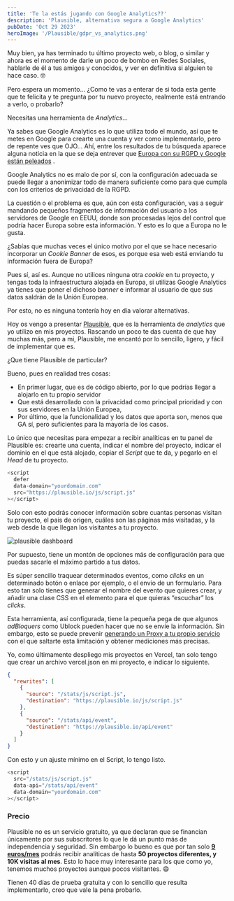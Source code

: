 ```yaml
---
title: 'Te la estás jugando con Google Analytics??'
description: 'Plausible, alternativa segura a Google Analytics'
pubDate: 'Oct 29 2023'
heroImage: '/Plausible/gdpr_vs_analytics.png'
---
```


Muy bien, ya has terminado tu último proyecto web, o blog, o similar y ahora es el momento de darle un poco de bombo en Redes Sociales, hablarle de él a tus amigos y conocidos, y ver en definitiva si alguien te hace caso. 🤓

Pero espera un momento… ¿Como te vas a enterar de si toda esta gente que te felicita y te pregunta por tu nuevo proyecto, realmente está entrando a verlo, o probarlo?

Necesitas una herramienta de _Analytics_…

Ya sabes que Google Analytics es lo que utiliza todo el mundo, así que te metes en Google para crearte una cuenta y ver como implementarlo, pero de repente ves que OJO… Ahí, entre los resultados de tu búsqueda aparece alguna noticia en la que se deja entrever que <a href='https://globalpoliticsandlaw.com/blog/2022/02/15/google-analytics-rgpd/' target='_blank'>Europa con su RGPD y Google están peleados</a> .

Google Analytics no es malo de por sí, con la configuración adecuada se puede llegar a anonimizar todo de manera suficiente como para que cumpla con los criterios de privacidad de la RGPD.

La cuestión o el problema es que, aún con esta configuración, vas a seguir mandando pequeños fragmentos de información del usuario a los servidores de Google en EEUU, donde son procesadas lejos del control que podría hacer Europa sobre esta información. Y esto es lo que a Europa no le gusta.

¿Sabías que muchas veces el único motivo por el que se hace necesario incorporar un _Cookie_ _Banner_ de esos, es porque esa web está enviando tu información fuera de Europa?

Pues sí, así es. Aunque no utilices ninguna otra _cookie_ en tu proyecto, y tengas toda la infraestructura alojada en Europa, si utilizas Google Analytics ya tienes que poner el dichoso _banner_ e informar al usuario de que sus datos saldrán de la Unión Europea.

Por esto, no es ninguna tontería hoy en día valorar alternativas.

Hoy os vengo a presentar <a href='https://plausible.io/' target='_blank'>Plausible</a>, que es la herramienta de _analytics_ que yo utilizo en mis proyectos. Rascando un poco te das cuenta de que hay muchas más, pero a mi, Plausible, me encantó por lo sencillo, ligero, y fácil de implementar que es.

¿Que tiene Plausible de particular?

Bueno, pues en realidad tres cosas:

- En primer lugar, que es de código abierto, por lo que podrías llegar a alojarlo en tu propio servidor
- Que está desarrollado con la privacidad como principal prioridad y con sus servidores en la Unión Europea,
- Por último, que la funcionalidad y los datos que aporta son, menos que GA sí, pero suficientes para la mayoría de los casos.

Lo único que necesitas para empezar a recibir analíticas en tu panel de Plausible es: crearte una cuenta, indicar el nombre del proyecto, indicar el dominio en el que está alojado, copiar el _Script_ que te da, y pegarlo en el _Head_ de tu proyecto.

```javascript
<script
  defer
  data-domain="yourdomain.com"
  src="https://plausible.io/js/script.js"
></script>
```

Solo con esto podrás conocer información sobre cuantas personas visitan tu proyecto, el país de origen, cuáles son las páginas más visitadas, y la web desde la que llegan los visitantes a tu proyecto.

![plausible dashboard](/Plausible/plausible_dashboard.webp)

Por supuesto, tiene un montón de opciones más de configuración para que puedas sacarle el máximo partido a tus datos.

Es súper sencillo traquear determinados eventos, como _clicks_ en un determinado botón o enlace por ejemplo, o el envío de un formulario. Para esto tan solo tienes que generar el nombre del evento que quieres crear, y añadir una clase CSS en el elemento para el que quieras “escuchar” los _clicks_.

Esta herramienta, así configurada, tiene la pequeña pega de que algunos _adBloquers_ como Ublock pueden hacer que no se envíe la información. Sin embargo, esto se puede prevenir <a href='https://plausible.io/docs/proxy/introduction' target='_blank'>generando un Proxy a tu propio servicio</a> con el que saltarte esta limitación y obtener mediciones más precisas.

Yo, como últimamente despliego mis proyectos en Vercel, tan solo tengo que crear un archivo vercel.json en mi proyecto, e indicar lo siguiente.

```json
{
  "rewrites": [
    {
      "source": "/stats/js/script.js",
      "destination": "https://plausible.io/js/script.js"
    },
    {
      "source": "/stats/api/event",
      "destination": "https://plausible.io/api/event"
    }
  ]
}
```

Con esto y un ajuste mínimo en el Script, lo tengo listo.

```javascript
<script
  src="/stats/js/script.js"
  data-api="/stats/api/event"
  data-domain="yourdomain.com"
></script>
```

### Precio

Plausible no es un servicio gratuito, ya que declaran que se financian únicamente por sus subscritores lo que le dá un punto más de independencia y seguridad. Sin embargo lo bueno es que por tan solo <a href='https://plausible.io/#pricing' target='_blank'>**9 euros/mes**</a> podrás recibir analíticas de hasta **50 proyectos diferentes, y 10K visitas al mes**. Esto lo hace muy interesante para los que como yo, tenemos muchos proyectos aunque pocos visitantes. 😄

Tienen 40 días de prueba gratuita y con lo sencillo que resulta implementarlo, creo que vale la pena probarlo.
